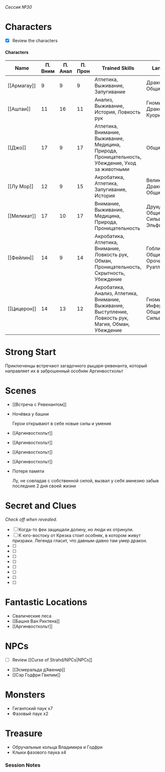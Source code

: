 _Сессия №30_

# Characters

- [x] Review the characters

#### Characters

|Name|П. Вним|П. Анал|П. Прон|Trained Skills|Languages|
|---|---|---|---|---|---|
|[[Армагау]]|9|9|9|Атлетика, Выживание, Запугивание|Драконий, Общий|
|[[Аштаи]]|11|16|11|Анализ, Выживание, История, Ловкость рук|Гномий, Драконий, Куори, Общий|
|[[Джо]]|17|9|17|Атлетика, Внимание, Выживание, Медицина, Природа, Проницательность, Убеждение, Уход за животными|Общий|
|[[Лу Мор]]|12|9|15|Акробатика, Атлетика, Запугивание, История|Великаний, Драконий, Общий|
|[[Меликат]]|17|10|17|Внимание, Выживание, Медицина, Природа, Проницательность|Друидический, Общий, Сильван, Эльфийский|
|[[Фейлин]]|14|9|14|Акробатика, Атлетика, Внимание, Ловкость рук, Обман, Проницательность, Скрытность, Убеждение|Гоблинский, Общий, Орочий, Руатлек|
|[[Цицерон]]|14|13|12|Акробатика, Анализ, Атлетика, Внимание, Выживание, Выступление, Ловкость рук, Магия, Обман, Убеждение|Гномий, Инфернальный, Общий, Сильван|

  
  

# Strong Start

Приключенцы встречают загадочного рыцаря-ревенанта, который направляет их в заброшенный особняк Аргинвостхольт

# Scenes

- [[Встреча с Ревенантом]]
- Ночёвка у башни
    
    Герои открывают в себе новые силы и умения
    
- [[Аргинвостхольт]]
    
      
    
- [[Аргинвостхольт]]
    
      
    
- [[Аргинвостхольт]]
- [[Аргинвостхольт]]
- Потеря памяти
    
    Лу, не совладав с собственной силой, вызвал у себя амнезию забыв последние 2 дня своей жизни
    

# Secret and Clues

_Check off when revealed._

- [ ] Когда-то феи защищали долину, но люди их отринули.
- [ ] К юго-востоку от Крезка стоит особняк, в котором живут призраки. Легенда гласит, что давным-давно там умер дракон.
- [ ]
- [ ]
- [ ]
- [ ]
- [ ]
- [ ]
- [ ]
- [ ]

# Fantastic Locations

- Свалические леса
- [[Башня Ван Рихтена]]
- [[Аргинвостхольт]]

# NPCs

- [ ] Review [[Curse of Strahd/NPCs|NPCs]]

- [[Эсмеральда д’Авенир]]
- [[Сэр Годфри Гвилим]]

# Monsters

- Гигантский паук x7
- Фазовый паук x2

# Treasure

- Обручальные кольца Владимира и Годфри
- Клыки фазового паука x4

### Session Notes
